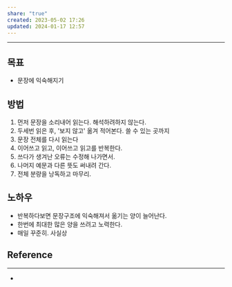 ```yaml
---
share: "true"
created: 2023-05-02 17:26
updated: 2024-01-17 12:57
---
```


---

## 목표
- 문장에 익숙해지기

## 방법
1. 먼저 문장을 소리내어 읽는다. 해석하려하지 않는다.
2. 두세번 읽은 후, '보지 않고' 옮겨 적어본다. 쓸 수 있는 곳까지
3. 문장 전체를 다시 읽는다
4. 이어쓰고 읽고, 이어쓰고 읽고를 반복한다. 
5. 쓰다가 생겨난 오류는 수정해 나가면서.
6. 나머지 예문과 다른 뜻도 써내려 간다. 
7. 전체 분량을 낭독하고 마무리.

## 노하우
- 반복하다보면 문장구조에 익숙해져서 옮기는 양이 늘어난다.
- 한번에 최대한 많은 양을 쓰려고 노력한다.
- 매일 꾸준히. 사실상 

## Reference
---
- 